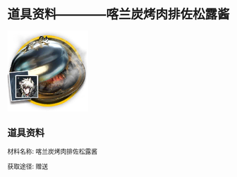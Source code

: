 # 道具资料————喀兰炭烤肉排佐松露酱

![喀兰炭烤肉排佐松露酱](./matIcons/喀兰炭烤肉排佐松露酱.png)

## 道具资料

材料名称: 喀兰炭烤肉排佐松露酱

获取途径: 赠送

